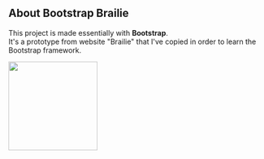 ## About Bootstrap Brailie
This project is made essentially with <b>Bootstrap</b>. <br>
It's a prototype from website "Brailie" that I've copied in order to learn the Bootstrap framework.
<div style="display:flex;">
<img src="https://getbootstrap.com/docs/5.3/assets/brand/bootstrap-logo-shadow.png" width="175" height="175" />
</div>

